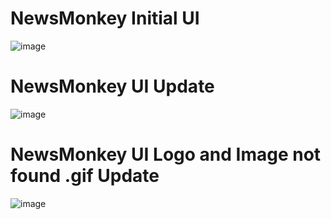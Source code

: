 # NewsMonkey Initial UI
![image](https://github.com/abhiiiman/Full-Stack-WebDev/assets/111262410/7d837786-4d47-4780-b840-d24b002f73e6)
# NewsMonkey UI Update
![image](https://github.com/abhiiiman/Full-Stack-WebDev/assets/111262410/d5a0662e-acef-4a94-ba8b-120b53949bd5)
# NewsMonkey UI Logo and Image not found .gif Update
![image](https://github.com/abhiiiman/Full-Stack-WebDev/assets/111262410/b44affa5-759a-455b-83e0-0949a37b9005)
